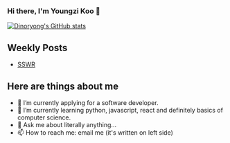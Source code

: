 ### Hi there, I'm Youngzi Koo 👋



[![Dinoryong's GitHub stats](https://github-readme-stats.vercel.app/api?username=Dinoryong)](https://github.com/anuraghazra/github-readme-stats)




## Weekly Posts
- [SSWR](https://github.com/Dinoryong/SSWR/blob/main/2022/SSWR_2022_03_week2.md)


## Here are things about me

- 🔭 I’m currently applying for a software developer.
- 🌱 I’m currently learning python, javascript, react and definitely basics of computer science.
- 💬 Ask me about literally anything...
- 📫 How to reach me: email me (it's written on left side)

